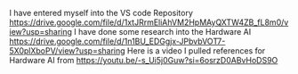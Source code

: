 I have entered myself into the VS code Repository
https://drive.google.com/file/d/1xtJRrmEliAhVM2HpMAyQXTW4ZB_fL8m0/view?usp=sharing
I have done some research into the Hardware AI
https://drive.google.com/file/d/1n1BU_EDGgjx-JPbvbVOT7-5X0plXboPV/view?usp=sharing
Here is a video I pulled references for Hardware AI from 
https://youtu.be/-s_Ui5j0Guw?si=6osrzD0ABvHoDS9O